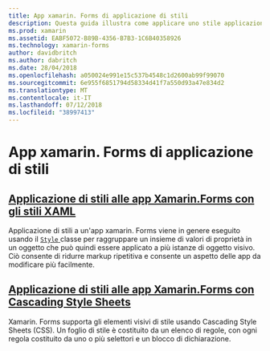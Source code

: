 ```yaml
---
title: App xamarin. Forms di applicazione di stili
description: Questa guida illustra come applicare uno stile applicazioni xamarin. Forms usando gli stili XAML e utilizzando fogli di stile CSS.
ms.prod: xamarin
ms.assetid: EABF5072-B89B-4356-B7B3-1C6B40358926
ms.technology: xamarin-forms
author: davidbritch
ms.author: dabritch
ms.date: 28/04/2018
ms.openlocfilehash: a050024e991e15c537b4548c1d2600ab99f99070
ms.sourcegitcommit: 6e955f6851794d58334d41f7a550d93a47e834d2
ms.translationtype: MT
ms.contentlocale: it-IT
ms.lasthandoff: 07/12/2018
ms.locfileid: "38997413"
---
```

# <a name="styling-xamarinforms-apps"></a>App xamarin. Forms di applicazione di stili

## <a name="styling-xamarinforms-apps-using-xaml-stylesxamlindexmd"></a>[Applicazione di stili alle app Xamarin.Forms con gli stili XAML](xaml/index.md)

Applicazione di stili a un'app xamarin. Forms viene in genere eseguito usando il [ `Style` ](xref:Xamarin.Forms.Style) classe per raggruppare un insieme di valori di proprietà in un oggetto che può quindi essere applicato a più istanze di oggetto visivo. Ciò consente di ridurre markup ripetitiva e consente un aspetto delle app da modificare più facilmente.

## <a name="styling-xamarinforms-apps-using-cascading-style-sheetscssindexmd"></a>[Applicazione di stili alle app Xamarin.Forms con Cascading Style Sheets](css/index.md)

Xamarin. Forms supporta gli elementi visivi di stile usando Cascading Style Sheets (CSS). Un foglio di stile è costituito da un elenco di regole, con ogni regola costituito da uno o più selettori e un blocco di dichiarazione.
